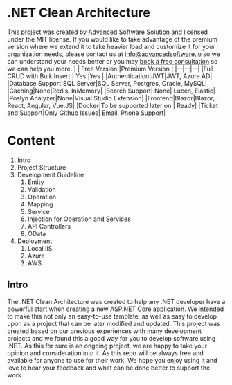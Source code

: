 # .NET Clean Architecture 

This project was created by [Advanced Software Solution](https://advancedsoftware.io) and licensed under the MIT license. If you would like to take advantage of the premium version where we extend it to take heavier load and customize it for your organization needs, please contact us at info@advancedsoftware.io so we can understand your needs better or you may [book a free consultation](https://booking.setmore.com/scheduleappointment/ab5af8aa-8378-405c-b7ce-e9e353e26599/services/sdff2b3034d69c0461948ed096578fd7a3b3a5dc5?source=easyshare) so we can help you more.
| | Free Version |Premium Version  |
|--|--|--|
|Full CRUD with Bulk Insert  | Yes  |Yes |
|Authentication|JWT|JWT, Azure AD|
|Database Support|SQL Server|SQL Server, Postgres, Oracle, MySQL|
|Caching|None|Redis, InMemory|
|Search Support| None| Lucen, Elastic|
|Roslyn Analyzer|None|Visual Studio Extension|
|Frontend|Blazor|Blazor, React, Angular, Vue.JS|
|Docker|To be supported later on | Ready|
|Ticket and Support|Only Github Issues| Email, Phone Support|


# Content
 1. Intro
 2. Project Structure
 3. Development Guideline
	 1. Entity
	 2. Validation
	 3. Operation
	 4. Mapping
	 5. Service
	 6. Injection for Operation and Services
	 7. API Controllers
	 8. OData
4. Deployment
	1. Local IIS
	2. Azure
	3. AWS

## Intro

The .NET Clean Architecture was created to help any .NET developer have a powerful start when creating a new ASP.NET Core application. We intended to make this not only an easy-to-use template, as well as easy to develop upon as a project that can be later modified and updated. This project was created based on our previous experiences with many development projects and we found this a good way for you to develop software using .NET.
As this for sure is an ongoing project, we are happy to take your opinion and consideration into it. As this repo will be always free and available for anyone to use for their work. 
We hope you enjoy using it and love to hear your feedback and what can be done better to support the work.